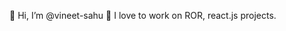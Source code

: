 👋 Hi, I’m @vineet-sahu
💞️ I love to work on ROR, react.js projects.

<!---
vineet-sahu/vineet-sahu is a ✨ special ✨ repository because its `README.md` (this file) appears on your GitHub profile.
You can click the Preview link to take a look at your changes.
--->
